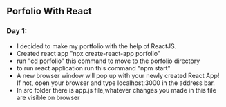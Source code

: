 ## Porfolio With React

### Day 1:
- I decided to make my portfolio with the help of ReactJS.
- Created  react app "npx create-react-app porfolio"
- run "cd porfolio" this command to move to the porfolio directory
- to run react application run this command "npm start" 
- A new browser window will pop up with your newly created React App! If not, open your browser and type localhost:3000 in the address bar.
- In src folder there is app.js file,whatever changes you made in this     file are visible on browser 